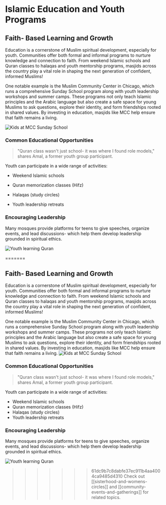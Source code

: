 # Islamic Education and Youth Programs

## Faith- Based Learning and Growth

Education is a cornerstone of Muslim spiritual development, especially for youth. Communities offer both formal and informal programs to nurture knowledge and connection to faith. From weekend Islamic schools and Quran classes to halaqas and youth mentorship programs, masjids across the country play a vital role in shaping the next generation of confident, informed Muslims!

  

One notable example is the Muslim Community Center in Chicago, which runs a comprehensive Sunday School program along with youth leadership workshops and summer camps. These programs not only teach Islamic principles and the Arabic language but also create a safe space for young Muslims to ask questions, explore their identity, and form friendships rooted in shared values. By investing in education, masjids like MCC help ensure that faith remains a living.

![Kids at MCC Sunday School](https://encrypted-tbn0.gstatic.com/images?q=tbn:ANd9GcRzpISOcljHZs-XTOjGq6lCEYoADTpDzPvxCw&s)

  

### Common Educational Opportunities

>"Quran class wasn't just school- it was where I found role models," shares Amal, a former youth group participant.

  

Youth can participate in a wide range of activities:

- Weekend Islamic schools

- Quran memorization classes (Hifz)

- Halaqas (study circles)

- Youth leadership retreats

  

### Encouraging Leadership

Many mosques provide platforms for teens to give speeches, organize events, and lead discussions- which help them develop leadership grounded in spiritual ethics.

  

![Youth learning Quran](https://i.pinimg.com/736x/e5/3a/f0/e53af0f2430b6e544c2cbc48a5fde3b7.jpg)

  

=======
## Faith- Based Learning and Growth
Education is a cornerstone of Muslim spiritual development, especially for youth. Communities offer both formal and informal programs to nurture knowledge and connection to faith. From weekend Islamic schools and Quran classes to halaqas and youth mentorship programs, masjids across the country play a vital role in shaping the next generation of confident, informed Muslims!

One notable example is the Muslim Community Center in Chicago, which runs a comprehensive Sunday School program along with youth leadership workshops and summer camps. These programs not only teach Islamic principles and the Arabic language but also create a safe space for young Muslims to ask questions, explore their identity, and form friendships rooted in shared values. By investing in education, masjids like MCC help ensure that faith remains a living.
![Kids at MCC Sunday School](https://encrypted-tbn0.gstatic.com/images?q=tbn:ANd9GcRzpISOcljHZs-XTOjGq6lCEYoADTpDzPvxCw&s)

### Common Educational Opportunities
>"Quran class wasn't just school- it was where I found role models," shares Amal, a former youth group participant.

Youth can participate in a wide range of activities:
- Weekend Islamic schools
- Quran memorization classes (Hifz)
- Halaqas (study circles)
- Youth leadership retreats

### Encouraging Leadership
Many mosques provide platforms for teens to give speeches, organize events, and lead discussions- which help them develop leadership grounded in spiritual ethics. 

![Youth learning Quran](https://i.pinimg.com/736x/e5/3a/f0/e53af0f2430b6e544c2cbc48a5fde3b7.jpg)

>>>>>>> 61dc9b7c8dabfe37ec911b4aa4004ca9485d4310
Check out [[sisterhood-and-womens-circles]] and [[community-events-and-gatherings]] for related topics.